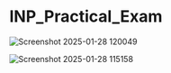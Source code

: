﻿# INP_Practical_Exam
![Screenshot 2025-01-28 120049](https://github.com/user-attachments/assets/90ce9a73-9ebc-43ba-b6f3-144967ea4e7e)

![Screenshot 2025-01-28 115158](https://github.com/user-attachments/assets/5d3ffd7b-12c2-4321-9e35-e377a22da0d5)
